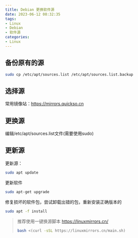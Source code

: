 ```yaml
---
title: Debian 更换软件源
date: 2023-06-12 08:32:35
tags:
- Linux
- Debian
- 软件源
categories:
- Linux
---
```

## 备份原有的源
```bash
sudo cp /etc/apt/sources.list /etc/apt/sources.list.backup
```

## 选择源
常用镜像站：https://mirrors.quickso.cn

## 更换源
编辑/etc/apt/sources.list文件(需要使用sudo)

## 更新源
更新源：
```bash
sudo apt update
```
更新软件
```bash
sudo apt-get upgrade
```
修复损坏的软件包，尝试卸载出错的包，重新安装正确版本的
```bash
sudo apt -f install
```

> 推荐使用一键换源脚本
> https://linuxmirrors.cn/
> ```bash
> bash <(curl -sSL https://linuxmirrors.cn/main.sh)
> ```
